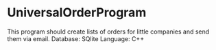 # UniversalOrderProgram
This program should create lists of orders for little companies and send them via email.
Database: SQlite
Language: C++
